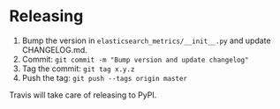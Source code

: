 # Releasing

1. Bump the version in `elasticsearch_metrics/__init__.py` and update
   CHANGELOG.md.
2. Commit: `git commit -m "Bump version and update changelog"`
3. Tag the commit: `git tag x.y.z`
4. Push the tag: `git push --tags origin master`

Travis will take care of releasing to PyPI.
